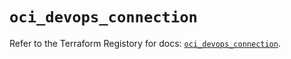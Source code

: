 # `oci_devops_connection`

Refer to the Terraform Registory for docs: [`oci_devops_connection`](https://registry.terraform.io/providers/oracle/oci/6.18.0/docs/resources/devops_connection).
